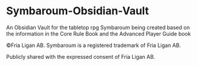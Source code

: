 # Symbaroum-Obsidian-Vault
An Obsidian Vault for the tabletop rpg Symbaroum being created based on the information in the Core Rule Book and the Advanced Player Guide book

©Fria Ligan AB. Symbaroum is a registered trademark of Fria Ligan AB.

Publicly shared with the expressed consent of Fria Ligan AB.
